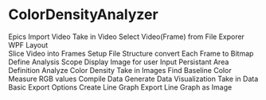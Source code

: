 # ColorDensityAnalyzer
Epics
Import Video
	Take in Video
		Select Video(Frame) from File Exporer
		WPF Layout		
	Slice Video into Frames
		Setup File Structure
		convert Each Frame to Bitmap
	Define Analysis Scope
		Display Image for user Input
		Persistant Area Definition
Analyze Color Density
	Take in Images
	Find Baseline Color
	Measure RGB values
	Compile Data
Generate Data Visualization
	Take in Data
	Basic Export Options
	Create Line Graph
	Export Line Graph as Image
